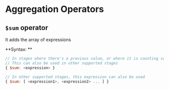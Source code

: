# Aggregation Operators

## `$sum` operator

It adds the array of expressions

**Syntax: **
```JavaScript
// In stages where there's a previous value, or where it is counting something
// This can also be used in other supported stages
{ $sum: <expression> }

// In other supported stages, this expression can also be used
{ $sum: [ <expression1>, <expression2> ... ] }
```
